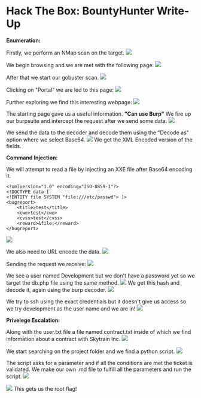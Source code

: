 # Hack The Box: BountyHunter Write-Up



**Enumeration:**

Firstly, we perform an NMap scan on the target.
![](https://i.imgur.com/CsqO1Z7.png)

We begin browsing and we are met with the following page:
![](https://i.imgur.com/OJPnUnp.png)


After that we start our gobuster scan.
![](https://i.imgur.com/np0H244.png)


Clicking on "Portal" we are led to this page:
![](https://i.imgur.com/vhrlEGD.png)

Further exploring we find this interesting webpage:
![](https://i.imgur.com/JFFiWZX.png)

The starting page gave us a useful information. **"Can use Burp"**
We fire up our burpsuite and intercept the request after we send some data.
![](https://i.imgur.com/F40WRNJ.png)

We send the data to the decoder and decode them using the "Decode as" option where we select Base64.
![](https://i.imgur.com/QErb4UF.png)
We get the XML Encoded version of the fields.

**Command Injection:**

We will attempt to read a file by injecting an XXE file after Base64 encoding it.



```
<?xmlversion="1.0" encoding="ISO-8859-1"?>
<!DOCTYPE data [
<!ENTITY file SYSTEM "file:///etc/passwd"> ]>
<bugreport>
    <title>test</title>
    <cwe>test</cwe>
    <cvss>test</cvss>
    <reward>&file;</reward>
</bugreport>
```
![](https://i.imgur.com/agUAEoJ.png)

We also need to URL encode the data.
![](https://i.imgur.com/8ZrACTT.png)

Sending the request we receive:
![](https://i.imgur.com/YS68KDo.png)

We see a user named Development but we don't have a password yet so we target the db.php file using the same method.
![](https://i.imgur.com/CeR49Ko.png)
We get this hash and decode it, again using the burp decoder.
![](https://i.imgur.com/ZBsZT3Y.png)

We try to ssh using the exact credentials but it doesn't give us access so we try development as the user name and we are in!
![](https://i.imgur.com/GJgCw8U.png)

**Privelege Escalation:**

Along with the user.txt file a file named contract.txt inside of which we find information about a contract with Skytrain Inc.
![](https://i.imgur.com/DuRDGcW.png)

We start searching on the project folder and we find a python script.
![](https://i.imgur.com/p8MPDQC.png)

The script asks for a parameter and if all the conditions are met the ticket is validated. We make our own .md file to fulfill all the parameters and run the script.
![](https://i.imgur.com/TELnu1m.png)

![](https://i.imgur.com/Boy48kT.png)
This gets us the root flag!























